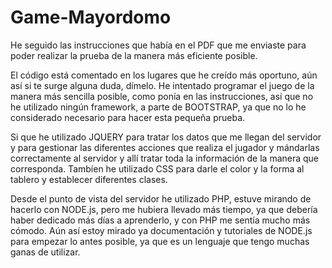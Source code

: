 # Game-Mayordomo

He seguido las instrucciones que había en el PDF que me enviaste para poder realizar la prueba de la manera más eficiente posible.

El código está comentado en los lugares que he creído más oportuno, aún así si te surge alguna duda, dímelo.
He intentado programar el juego de la manera más sencilla posible, como ponía en las instrucciones, así que no he utilizado ningún 
framework, a parte de BOOTSTRAP, ya que no lo he considerado necesario para hacer esta pequeña prueba.

Si que he utilizado JQUERY para tratar los datos que me llegan del servidor y para gestionar las diferentes acciones que realiza el 
jugador y mándarlas correctamente al servidor y allí tratar toda la información de la manera que corresponda. Tambíen he utilizado CSS
para darle el color y la forma al tablero y establecer diferentes clases.

Desde el punto de vista del servidor he utilizado PHP, estuve mirando de hacerlo con NODE.js, pero me hubiera llevado más tiempo, ya
que debería haber dedicado más días a aprenderlo, y con PHP me sentía mucho más cómodo. Aún así estoy mirado ya documentación y
tutoriales de NODE.js para empezar lo antes posible, ya que es un lenguaje que tengo muchas ganas de utilizar. 


